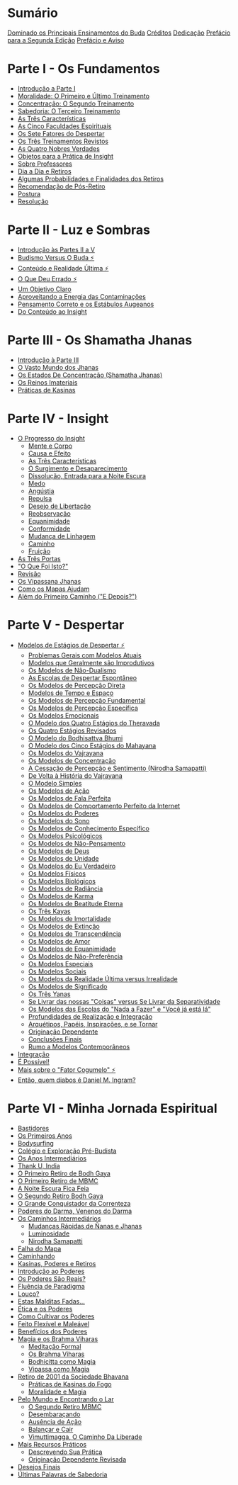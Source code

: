# Sumário

[Dominado os Principais Ensinamentos do Buda](./titulo.md)
[Créditos](./creditos.md)
[Dedicação](./dedicacao.md)
[Prefácio para a Segunda Edição](./prefacio-segunda-edicao.md)
[Prefácio e Aviso](./prefacio-e-aviso.md)

# Parte I - Os Fundamentos

 - [Introdução a Parte I](./parte-um/introducao-parte-i.md)
 - [Moralidade: O Primeiro e Último Treinamento](./parte-um/moralidade-o-primeiro-e-ultimo-treinamento.md)
 - [Concentração: O Segundo Treinamento](./parte-um/concentracao-o-segundo-treinamento.md)
 - [Sabedoria: O Terceiro Treinamento](./parte-um/sabedoria-o-terceiro-treinamento.md)
 - [As Três Características](./parte-um/as-tres-caracteristicas.md)
 - [As Cinco Faculdades Espirituais](./parte-um/as-cinco-faculdades-espirituais.md)
 - [Os Sete Fatores do Despertar](./parte-um/os-sete-fatores-do-despertar.md)
 - [Os Três Treinamentos Revistos](./parte-um/os-tres-treinamentos-revistos.md)
 - [As Quatro Nobres Verdades](./parte-um/as-quatro-nobres-verdades.md)
 - [Objetos para a Prática de Insight](./parte-um/objetos-para-a-pratica-de-insight.md)
 - [Sobre Professores](./parte-um/sobre-professores.md)
 - [Dia a Dia e Retiros](./parte-um/dia-a-dia-e-retiros.md)
 - [Algumas Probabilidades e Finalidades dos Retiros](./parte-um/algumas-probabilidades-e-finalidades-dos-retiros.md)
 - [Recomendação de Pós-Retiro](./parte-um/recomendacao-pos-retiro.md)
 - [Postura](./parte-um/postura.md)
 - [Resolução](./parte-um/resolucao.md)

# Parte II - Luz e Sombras

 - [Introdução às Partes II a V](./parte-dois/introducao-as-partes-ii-a-v.md)
 - [Budismo Versus O Buda ⚡](./parte-dois/budismo-versus-o-buda.md)
 - [Conteúdo e Realidade Última ⚡](./parte-dois/conteudo-e-realidade-ultima.md)
 - [O Que Deu Errado ⚡](./parte-dois/o-que-deu-errado.md)
 - [Um Objetivo Claro](./parte-dois/um-objetivo-claro.md)
 - [Aproveitando a Energia das Contaminações](./parte-dois/aproveitando-a-energia-das-contaminacoes.md)
 - [Pensamento Correto e os Estábulos Augeanos](./parte-dois/pensamento-correto-e-os-estabulos-augeanos.md)
 - [Do Conteúdo ao Insight](./parte-dois/do-conteudo-ao-insight.md)

# Parte III - Os Shamatha Jhanas

 - [Introdução à Parte III](./parte-tres/introducao-a-parte-iii.md)
 - [O Vasto Mundo dos Jhanas](./parte-tres/o-vasto-mundo-dos-jhanas.md)
 - [Os Estados De Concentração (Shamatha Jhanas)](./parte-tres/os-estados-de-concentracao.md)
 - [Os Reinos Imateriais](./parte-tres/os-reinos-imateriais.md)
 - [Práticas de Kasinas](./parte-tres/praticas-de-kasinas.md)

# Parte IV - Insight

 - [O Progresso do Insight](./parte-quatro/o-progresso-do-insight.md)
    - [Mente e Corpo](./parte-quatro/mente-e-corpo.md)
    - [Causa e Efeito](./parte-quatro/causa-e-efeito.md)
    - [As Três Características](./parte-quatro/as-tres-caracteristicas.md)
    - [O Surgimento e Desaparecimento](./parte-quatro/o-surgimento-e-desaparecimento.md)
    - [Dissolução, Entrada para a Noite Escura](./parte-quatro/dissolucao-entrada-para-a-noite-escura.md)
    - [Medo](./parte-quatro/medo.md)
    - [Angústia](./parte-quatro/angustia.md)
    - [Repulsa](./parte-quatro/repulsa.md)
    - [Desejo de Libertação](./parte-quatro/desejo-de-libertacao.md)
    - [Reobservação](./parte-quatro/reobservacao.md)
    - [Equanimidade](./parte-quatro/equanimidade.md)
    - [Conformidade](./parte-quatro/conformidade.md)
    - [Mudança de Linhagem](./parte-quatro/mudanca-de-linhagem.md)
    - [Caminho](./parte-quatro/caminho.md)
    - [Fruição](./parte-quatro/fruicao.md)
 - [As Três Portas](./parte-quatro/as-tres-portas.md)
 - ["O Que Foi Isto?"](./parte-quatro/o-que-foi-isso.md)
 - [Revisão](./parte-quatro/revisao.md)
 - [Os Vipassana Jhanas](./parte-quatro/os-vipassana-jhanas.md)
 - [Como os Mapas Ajudam](./parte-quatro/como-os-mapas-ajudam.md)
 - [Além do Primeiro Caminho ("E Depois?")](./parte-quatro/alem-do-primeiro-caminho.md)

# Parte V - Despertar

 - [Modelos de Estágios de Despertar ⚡](./parte-cinco/modelos-de-estagios-de-despertar.md)
    - [Problemas Gerais com Modelos Atuais](./parte-cinco/problemas-gerais-com-modelos-atuais.md)
    - [Modelos que Geralmente são Improdutivos](./parte-cinco/modelos-que-geralmente-sao-improdutivos.md)
    - [Os Modelos de Não-Dualismo](./parte-cinco/os-modelos-de-nao-dualismo.md)
    - [As Escolas de Despertar Espontâneo](./parte-cinco/as-escolas-de-despertar-espontaneo.md)
    - [Os Modelos de Percepção Direta](./parte-cinco/os-modelos-de-percepcao-direta.md)
    - [Modelos de Tempo e Espaço](./parte-cinco/modelos-de-tempo-e-espaco.md)
    - [Os Modelos de Percepção Fundamental](./parte-cinco/os-modelos-de-percepcao-fundamental.md)
    - [Os Modelos de Percepção Específica](./parte-cinco/os-modelos-de-percepcao-especifica.md)
    - [Os Modelos Emocionais](./parte-cinco/os-modelos-emocionais.md)
    - [O Modelo dos Quatro Estágios do Theravada](./parte-cinco/o-modelo-dos-quatro-estagios-do-theravada.md)
    - [Os Quatro Estágios Revisados](./parte-cinco/os-quatro-estagios-revisados.md)
    - [O Modelo do Bodhisattva Bhumi](./parte-cinco/o-modelos-do-bodhisattva-bhumi.md)
    - [O Modelo dos Cinco Estágios do Mahayana](./parte-cinco/o-modelo-dos-cinco-estagios-do-mahayana.md)
    - [Os Modelos do Vajrayana](./parte-cinco/os-modelos-do-varjrayana.md)
    - [Os Modelos de Concentração](./parte-cinco/os-modelos-de-concentracao.md)
    - [A Cessação de Percepção e Sentimento (Nirodha Samapatti)](./parte-cinco/a-cessacao-de-percepcao-e-sentimento-nirodha-samapatti.md)
    - [De Volta à História do Vajrayana](./parte-cinco/de-volta-a-historia-do-vajrayana.md)
    - [O Modelo Simples](./parte-cinco/os-modelos-simples.md)
    - [Os Modelos de Ação](./parte-cinco/os-modelos-de-acao.md)
    - [Os Modelos de Fala Perfeita](./parte-cinco/os-modelos-de-fala-perfeita.md)
    - [Os Modelos de Comportamento Perfeito da Internet](./parte-cinco/os-modelos-de-comportamento-perfeito-da-internet.md)
    - [Os Modelos do Poderes](./parte-cinco/os-modelos-de-poderes.md)
    - [Os Modelos do Sono](./parte-cinco/os-modelos-do-sonos.md)
    - [Os Modelos de Conhecimento Específico](./parte-cinco/os-modelos-de-conhecimento-especifico.md)
    - [Os Modelos Psicológicos](./parte-cinco/os-modelos-psicologicos.md)
    - [Os Modelos de Não-Pensamento](./parte-cinco/os-modelos-de-nao-pensamento.md)
    - [Os Modelos de Deus](./parte-cinco/os-modelos-de-deus.md)
    - [Os Modelos de Unidade](./parte-cinco/os-modelos-de-unidade.md)
    - [Os Modelos do Eu Verdadeiro](./parte-cinco/os-modelos-do-eu-verdadeiro.md)
    - [Os Modelos Físicos](./parte-cinco/os-modelos-fisicos.md)
    - [Os Modelos Biológicos](./parte-cinco/os-modelos-biologicos.md)
    - [Os Modelos de Radiância](./parte-cinco/os-modelos-de-radiancia.md)
    - [Os Modelos de Karma](./parte-cinco/os-modelos-de-karma.md)
    - [Os Modelos de Beatitude Eterna](./parte-cinco/os-modelos-de-beatitude-eterna.md)
    - [Os Três Kayas](./parte-cinco/os-tres-kayas.md)
    - [Os Modelos de Imortalidade](./parte-cinco/os-modelos-de-imortalidade.md)
    - [Os Modelos de Extinção](./parte-cinco/os-modelos-de-extincao.md)
    - [Os Modelos de Transcendência](./parte-cinco/os-modelos-de-transcendencia.md)
    - [Os Modelos de Amor](./parte-cinco/os-modelos-de-amor.md)
    - [Os Modelos de Equanimidade](./parte-cinco/os-modelos-de-equanimidade.md)
    - [Os Modelos de Não-Preferência](./parte-cinco/os-modelos-de-nao-preferencia.md)
    - [Os Modelos Especiais](./parte-cinco/os-modelos-especiais.md)
    - [Os Modelos Sociais](./parte-cinco/os-modelos-sociais.md)
    - [Os Modelos da Realidade Última versus Irrealidade](./parte-cinco/os-modelos-de-realidade-ultima-versus-irrealidade.md)
    - [Os Modelos de Significado](./parte-cinco/os-modelos-de-significado.md)
    - [Os Três Yanas](./parte-cinco/os-tres-yanas.md)
    - [Se Livrar das nossas "Coisas" versus Se Livrar da Separatividade](./parte-cinco/se-livrar-de-nossas-coisas-versus-se-livrar-da-separatividade.md)
    - [Os Modelos das Escolas do "Nada a Fazer" e "Você já está lá"](./parte-cinco/os-modelos-das-escolas-do-nada-a-fazer-e-voce-ja-esta-la.md)
    - [Profundidades de Realização e Integração](./parte-cinco/profundidades-de-realizacao-e-integracao.md)
    - [Arquétipos, Papéis, Inspirações, e se Tornar](./parte-cinco/arquetipos-papeis-inspiracoes-e-se-tornar.md)
    - [Originação Dependente](./parte-cinco/originacao-dependente.md)
    - [Conclusões Finais](./parte-cinco/conclusoes-finais.md)
    - [Rumo a Modelos Contemporâneos](./parte-cinco/rumo-a-modelos-contemporaneos.md)
 - [Integração](./parte-cinco/integracao.md)
 - [É Possível!](./parte-cinco/e-possivel.md)
 - [Mais sobre o "Fator Cogumelo" ⚡](./parte-cinco/mais-sobre-o-fator-cogumelo.md)
 - [Então, quem diabos é Daniel M. Ingram?](./parte-cinco/entao-quem-diabos-e-daniel-m-ingram.md)

# Parte VI - Minha Jornada Espiritual

 - [Bastidores](./parte-seis/bastidores.md)
 - [Os Primeiros Anos]()
 - [Bodysurfing]()
 - [Colégio e Exploração Pré-Budista]()
 - [Os Anos Intermediários]()
 - [Thank U, India]()
 - [O Primeiro Retiro de Bodh Gaya]()
 - [O Primeiro Retiro de MBMC]()
 - [A Noite Escura Fica Feia]()
 - [O Segundo Retiro Bodh Gaya]()
 - [O Grande Conquistador da Correnteza]()
 - [Poderes do Darma, Venenos do Darma]()
 - [Os Caminhos Intermediários]()
    - [Mudanças Rápidas de Ñanas e Jhanas]()
    - [Luminosidade]()
    - [Nirodha Samapatti]()
 - [Falha do Mapa]()
 - [Caminhando]()
 - [Kasinas, Poderes e Retiros]()
 - [Introdução ao Poderes]()
 - [Os Poderes São Reais?]()
 - [Fluência de Paradigma]()
 - [Louco?]()
 - [Estas Malditas Fadas...]()
 - [Ética e os Poderes]()
 - [Como Cultivar os Poderes]()
 - [Feito Flexível e Maleável]()
 - [Benefícios dos Poderes]()
 - [Magia e os Brahma Viharas]()
    - [Meditação Formal]()
    - [Os Brahma Viharas]()
    - [Bodhicitta como Magia]()
    - [Vipassa como Magia]()
 - [Retiro de 2001 da Sociedade Bhavana]()
    - [Práticas de Kasinas do Fogo]()
    - [Moralidade e Magia]()
 - [Pelo Mundo e Encontrando o Lar]()
    - [O Segundo Retiro MBMC]()
    - [Desembaraçando]()
    - [Ausência de Ação]()
    - [Balançar e Cair]()
    - [Vimuttimagga, O Caminho Da Liberade]()
 - [Mais Recursos Práticos]()
    - [Descrevendo Sua Prática]()
    - [Originação Dependente Revisada]()
 - [Desejos Finais]()
 - [Últimas Palavras de Sabedoria]()
